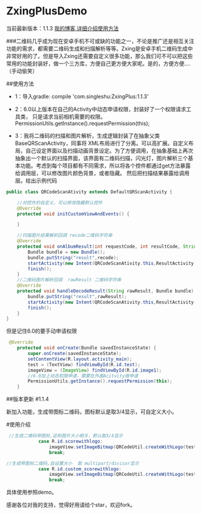 # ZxingPlusDemo
当前最新版本：1.1.3
[我的博客,详细介绍使用方法](http://blog.csdn.net/sw5131899/article/details/55260525)

###二维码几乎成为现在安卓手机不可或缺的功能之一，不论是推广还是相互关注功能的需求，都需要二维码生成和扫描解析等等。Zxing是安卓手机二维码生成中非常好用的了。但是导入Zxing还需要自定义很多功能，那么我们可不可以把这些常用的功能封装好，做一个三方库，方便自己更方便大家呢。是的，方便方便....（手动偷笑）

##使用方法

* 1：导入gradle: compile 'com.singleshu:ZxingPlus:1.1.3'

* 2：6.0以上版本在自己的Activity中动态申请权限，封装好了一个权限请求工具类，
只是请求当前相机需要的权限。 PermissionUtils.getInstance().requestPermission(this);

* 3：我将二维码的扫描和图片解析，生成逻辑封装了在抽象父类BaseQRScanActivity，同事将
XML布局进行了分离。可以高扩展。自定义布局，自己设定界面以及扫描动画背景设定。为了方便调用，在抽象基础上再次抽象出一个默认的扫描界面，该界面有二维码扫描，闪光灯，图片解析三个基本功能。考虑到每个项目都有不同需求，所以将各个控件都通过get方法暴露给调用层，可以修改图片颜色背景，或者隐藏。
然后把扫描结果暴露给调用层。给出示例代码
```java
public class QRCodeScanAtivity extends DefaultQRScanActivity {

    //对控件的自定义，可以修改隐藏默认控件
    @Override
    protected void initCustomViewAndEvents() {

    }

    //扫描图片结果解析回调 recode二维码字符串
    @Override
    protected void onAlbumResult(int requestCode, int resultCode, String recode) {
        Bundle bundle = new Bundle();
        bundle.putString("result",recode);
        startActivity(new Intent(QRCodeScanAtivity.this,ResultActivity.class).putExtras(bundle));
        finish();
    }
    //二维码图片解析回调  rawResult 二维码字符串
    @Override
    protected void handleDecodeResult(String rawResult, Bundle bundle) {
        bundle.putString("result",rawResult);
        startActivity(new Intent(QRCodeScanAtivity.this,ResultActivity.class).putExtras(bundle));
        finish();
    }
}
```
但是记住6.0的要手动申请权限
```java
 @Override
    protected void onCreate(Bundle savedInstanceState) {
        super.onCreate(savedInstanceState);
        setContentView(R.layout.activity_main);
        test = (TextView) findViewById(R.id.test);
        imageView = (ImageView) findViewById(R.id.image1);
        //6.0加上动态权限申请，需要在外面Acitvity做申请
        PermissionUtils.getInstance().requestPermission(this);
    }
```

##版本更新
#1.1.4

新加入功能，生成带图标二维码，图标默认是取3/4显示，可自定义大小。

#使用介绍
```Java
 //生成二维码带图标,这和图片大小相关，默认取3/4显示
            case R.id.scorewithlogo:
                imageView.setImageBitmap(QRCodeUtil.createWithLogo(test.getText().toString(), BitmapFactory.decodeResource(getResources(), R.drawable.timg)));
                break;
```
```Java
//生成带图标二维码,自设置大小  取 multipart/divisor显示
            case R.id.custom_scorewithlogo:
                imageView.setImageBitmap(QRCodeUtil.createWithLogo(test.getText().toString(), BitmapFactory.decodeResource(getResources(), R.drawable.timg),1,4));
                break;
```
具体使用参照demo。



感谢各位对我的支持，觉得好用请给个star，欢迎fork。
